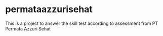 # permataazzurisehat
This is a project to answer the skill test according to assessment from PT Permata Azzuri Sehat 
